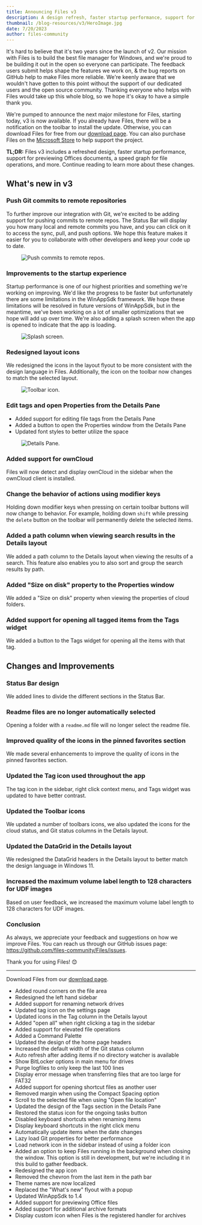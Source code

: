 ```yaml
---
title: Announcing Files v3
description: A design refresh, faster startup performance, support for previewing Office documents, & and speed graph for file operations.
thumbnail: /blog-resources/v3/HeroImage.jpg
date: 7/20/2023
author: files-community
---
```


It's hard to believe that it's two years since the launch of v2. Our mission with Files is to build the best file manager for Windows, and we're proud to be building it out in the open so everyone can participate. The feedback users submit helps shape the features we work on, & the bug reports on GitHub help to make Files more reliable. We're keenly aware that we wouldn't have gotten to this point without the support of our dedicated users and the open source community. Thanking everyone who helps with Files would take up this whole blog, so we hope it's okay to have a simple thank you.

We're pumped to announce the next major milestone for Files, starting today, v3 is now available. If you already have Files, there will be a notification on the toolbar to install the update. Otherwise, you can download Files for free from our [download page](/download/). You can also purchase Files on the [Microsoft Store](ms-windows-store://pdp/?ProductId=9nghp3dx8hdx&cid=FilesWebsite) to help support the project.

**TL;DR:** Files v3 includes a refreshed design, faster startup performance, support for previewing Offices documents, a speed graph for file operations, and more. Continue reading to learn more about these changes.

## What's new in v3

### Push Git commits to remote repositories

To further improve our integration with Git, we're excited to be adding support for pushing commits to remote repos. The Status Bar will display you how many local and remote commits you have, and you can click on it to access the sync, pull, and push options. We hope this feature makes it easier for you to collaborate with other developers and keep your code up to date.

<figure>
    <img src="/blog-resources/files2-5-20/GitPush.png" alt="Push commits to remote repos." />
</figure>

### Improvements to the startup experience

Startup performance is one of our highest priorities and something we're working on improving. We'd like the progress to be faster but unfortunately there are some limitations in the WinAppSdk framework. We hope these limitations will be resolved in future versions of WinAppSdk, but in the meantime, we've been working on a lot of smaller optimizations that we hope will add up over time. We're also adding a splash screen when the app is opened to indicate that the app is loading.  

<figure>
    <img src="/blog-resources/files2-5-20/SplashScreen.png" alt="Splash screen." />
</figure>

### Redesigned layout icons

We redesigned the icons in the layout flyout to be more consistent with the design language in Files. Additionally, the icon on the toolbar now changes to match the selected layout.

<figure>
    <img src="/blog-resources/files2-5-20/ToolbarIcon.png" alt="Toolbar icon." />
</figure>

### Edit tags and open Properties from the Details Pane

- Added support for editing file tags from the Details Pane
- Added a button to open the Properties window from the Details Pane
- Updated font styles to better utilize the space

<figure>
    <img src="/blog-resources/files2-5-20/EditTags.png" alt="Details Pane." />
</figure>

### Added support for ownCloud

Files will now detect and display ownCloud in the sidebar when the ownCloud client is installed.

### Change the behavior of actions using modifier keys

Holding down modifier keys when pressing on certain toolbar buttons will now change to behavior. For example, holding down `shift` while pressing the `delete` button on the toolbar will permanently delete the selected items.

### Added a path column when viewing search results in the Details layout

We added a path column to the Details layout when viewing the results of a search. This feature also enables you to also sort and group the search results by path.

### Added "Size on disk" property to the Properties window

We added a "Size on disk" property when viewing the properties of cloud folders.

### Added support for opening all tagged items from the Tags widget

We added a button to the Tags widget for opening all the items with that tag.

## Changes and Improvements

### Status Bar design

We added lines to divide the different sections in the Status Bar.

### Readme files are no longer automatically selected

Opening a folder with a `readme.md` file will no longer select the readme file.

### Improved quality of the icons in the pinned favorites section

We made several enhancements to improve the quality of icons in the pinned favorites section.

### Updated the Tag icon used throughout the app

The tag icon in the sidebar, right click context menu, and Tags widget was updated to have better contrast.

### Updated the Toolbar icons

We updated a number of toolbars icons, we also updated the icons for the cloud status, and Git status columns in the Details layout.

### Updated the DataGrid in the Details layout

We redesigned the DataGrid headers in the Details layout to better match the design language in Windows 11.

### Increased the maximum volume label length to 128 characters for UDF images

Based on user feedback, we increased the maximum volume label length to 128 characters for UDF images.


### Conclusion

As always, we appreciate your feedback and suggestions on how we improve Files. You can reach us through our GitHub issues page: https://github.com/files-community/Files/issues.

Thank you for using Files! 😊

---

Download Files from our [download page](/download/).



- Added round corners on the file area
- Redesigned the left hand sidebar
- Added support for renaming network drives
- Updated tag icon on the settings page
- Updated icons in the Tag column in the Details layout
- Added "open all" when right clicking a tag in the sidebar
- Added support for elevated file operations
- Added a Command Palette
- Updated the design of the home page headers
- Increased the default width of the Git status column
- Auto refresh after adding items if no directory watcher is available
- Show BitLocker options in main menu for drives
- Purge logfiles to only keep the last 100 lines
- Display error message when transferring files that are too large for FAT32
- Added support for opening shortcut files as another user
- Removed margin when using the Compact Spacing option
- Scroll to the selected file when using "Open file location"
- Updated the design of the Tags section in the Details Pane
- Restored the status icon for the ongoing tasks button
- Disabled keyboard shortcuts when renaming items
- Display keyboard shortcuts in the right click menu
- Automatically update items when the date changes
- Lazy load Git properties for better performance
- Load network icon in the sidebar instead of using a folder icon
- Added an option to keep Files running in the background when closing the window. This option is still in development, but we're including it in this build to gather feedback.
- Redesigned the app icon
- Removed the chevron from the last item in the path bar
- Theme names are now localized
- Replaced the "What's new" flyout with a popup
- Updated WinAppSdk to 1.4
- Added support for previewing Office files
- Added support for additional archive formats
- Display custom icon when Files is the registered handler for archives